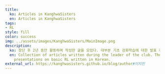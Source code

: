 ```yaml
---
title:
  ko: Articles in KanghwaSisters
  en: Articles in KanghwaSisters
tags:
- RL
style: fill
color: success
img: ../assets/images/KanghwaSisters/MainImage.png
description:
  ko: 창단 후 2년 동안 활동하며 작성한 글을 모았다. 대부분 기초 강화학습에 대한 발표 자료다.
  en: Collection of articles written during the leader of the club. These are mostly
    presentations on basic RL written in Korean.
external_url: https://kanghwasisters.github.io/blog/author#이지민
---
```

